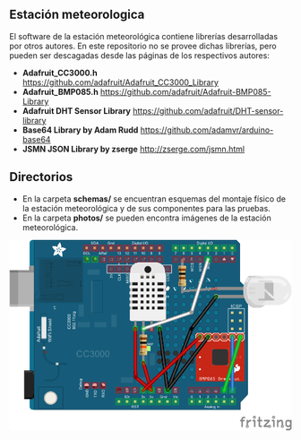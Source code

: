 ## Estación meteorologica

El software de la estación meteorológica contiene librerías desarrolladas por otros autores. En este repositorio no se provee dichas librerías, pero pueden ser descagadas desde las páginas de los respectivos autores:

* **Adafruit_CC3000.h**
https://github.com/adafruit/Adafruit_CC3000_Library
* **Adafruit_BMP085.h**
https://github.com/adafruit/Adafruit-BMP085-Library
* **Adafruit DHT Sensor Library**
https://github.com/adafruit/DHT-sensor-library
* **Base64 Library by Adam Rudd**
https://github.com/adamvr/arduino-base64
* **JSMN JSON Library by zserge**
http://zserge.com/jsmn.html

## Directorios

* En la carpeta **schemas/** se encuentran esquemas del montaje físico de la estación meteorológica y de sus componentes para las pruebas.
* En la carpeta **photos/** se pueden encontra imágenes de la estación meteorológica.

![Schema](/station/CC3000/schemas/schema2.png) 

